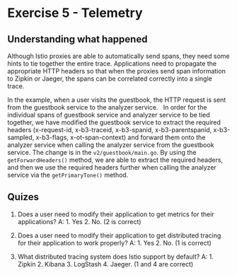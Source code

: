 # Exercise 5 - Telemetry 



## Understanding what happened

Although Istio proxies are able to automatically send spans, they need some hints to tie together the entire trace. Applications need to propagate the appropriate HTTP headers so that when the proxies send span information to Zipkin or Jaeger, the spans can be correlated correctly into a single trace.

In the example, when a user visits the guestbook, the HTTP request is sent from the guestbook service to the analyzer service.   In order for the individual spans of guestbook service and analyzer service to be tied together, we have modified the guestbook service to extract the required headers (x-request-id, x-b3-traceid, x-b3-spanid, x-b3-parentspanid, x-b3-sampled, x-b3-flags, x-ot-span-context) and forward them onto the analyzer service when calling the analyzer service from the guestbook service.  The change is in the `v2/guestbook/main.go`.  By using the `getForwardHeaders()` method, we are able to extract the required headers, and then we use the required headers further when calling the analyzer service via the `getPrimaryTone()` method.

## Quizes

1. Does a user need to modify their application to get metrics for their applications?   A: 1. Yes 2. No.  (2 is correct)

2. Does a user need to modify their application to get distributed tracing for their application to work properly? A: 1. Yes 2. No.  (1 is correct)

3. What distributed tracing system does Istio support by default?  A: 1. Zipkin 2. Kibana 3. LogStash 4. Jaeger. (1 and 4 are correct)

